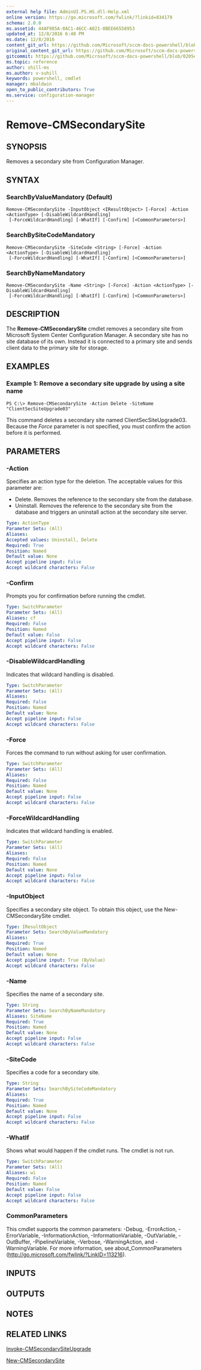 ```yaml
---
external help file: AdminUI.PS.HS.dll-Help.xml
online version: https://go.microsoft.com/fwlink/?linkid=834179
schema: 2.0.0
ms.assetid: 44AF985A-0AC1-46CC-A021-0BEE66558953
updated_at: 12/8/2016 6:40 PM
ms.date: 12/8/2016
content_git_url: https://github.com/Microsoft/sccm-docs-powershell/blob/live/sccm-cmdlets/ConfigurationManager/vlatest/Remove-CMSecondarySite.md
original_content_git_url: https://github.com/Microsoft/sccm-docs-powershell/blob/live/sccm-cmdlets/ConfigurationManager/vlatest/Remove-CMSecondarySite.md
gitcommit: https://github.com/Microsoft/sccm-docs-powershell/blob/0205e569abecf1b4e1b2b342947b87a3691b29a5/sccm-cmdlets/ConfigurationManager/vlatest/Remove-CMSecondarySite.md
ms.topic: reference
author: shill-ms
ms.author: v-suhill
keywords: powershell, cmdlet
manager: mbaldwin
open_to_public_contributors: True
ms.service: configuration-manager
---
```


# Remove-CMSecondarySite

## SYNOPSIS
Removes a secondary site from Configuration Manager.

## SYNTAX

### SearchByValueMandatory (Default)
```
Remove-CMSecondarySite -InputObject <IResultObject> [-Force] -Action <ActionType> [-DisableWildcardHandling]
 [-ForceWildcardHandling] [-WhatIf] [-Confirm] [<CommonParameters>]
```

### SearchBySiteCodeMandatory
```
Remove-CMSecondarySite -SiteCode <String> [-Force] -Action <ActionType> [-DisableWildcardHandling]
 [-ForceWildcardHandling] [-WhatIf] [-Confirm] [<CommonParameters>]
```

### SearchByNameMandatory
```
Remove-CMSecondarySite -Name <String> [-Force] -Action <ActionType> [-DisableWildcardHandling]
 [-ForceWildcardHandling] [-WhatIf] [-Confirm] [<CommonParameters>]
```

## DESCRIPTION
The **Remove-CMSecondarySite** cmdlet removes a secondary site from Microsoft System Center Configuration Manager.
A secondary site has no site database of its own.
Instead it is connected to a primary site and sends client data to the primary site for storage.

## EXAMPLES

### Example 1: Remove a secondary site upgrade by using a site name
```
PS C:\> Remove-CMSecondarySite -Action Delete -SiteName "ClientSecSiteUpgrade03"
```

This command deletes a secondary site named ClientSecSiteUpgrade03.
Because the *Force* parameter is not specified, you must confirm the action before it is performed.

## PARAMETERS

### -Action
Specifies an action type for the deletion.
The acceptable values for this parameter are:

- Delete.
Removes the reference to the secondary site from the database.
- Uninstall.
Removes the reference to the secondary site from the database and triggers an uninstall action at the secondary site server.

```yaml
Type: ActionType
Parameter Sets: (All)
Aliases: 
Accepted values: Uninstall, Delete
Required: True
Position: Named
Default value: None
Accept pipeline input: False
Accept wildcard characters: False
```

### -Confirm
Prompts you for confirmation before running the cmdlet.

```yaml
Type: SwitchParameter
Parameter Sets: (All)
Aliases: cf
Required: False
Position: Named
Default value: False
Accept pipeline input: False
Accept wildcard characters: False
```

### -DisableWildcardHandling
Indicates that wildcard handling is disabled.

```yaml
Type: SwitchParameter
Parameter Sets: (All)
Aliases: 
Required: False
Position: Named
Default value: None
Accept pipeline input: False
Accept wildcard characters: False
```

### -Force
Forces the command to run without asking for user confirmation.

```yaml
Type: SwitchParameter
Parameter Sets: (All)
Aliases: 
Required: False
Position: Named
Default value: None
Accept pipeline input: False
Accept wildcard characters: False
```

### -ForceWildcardHandling
Indicates that wildcard handling is enabled.

```yaml
Type: SwitchParameter
Parameter Sets: (All)
Aliases: 
Required: False
Position: Named
Default value: None
Accept pipeline input: False
Accept wildcard characters: False
```

### -InputObject
Specifies a secondary site object.
To obtain this object, use the New-CMSecondarySite cmdlet.

```yaml
Type: IResultObject
Parameter Sets: SearchByValueMandatory
Aliases: 
Required: True
Position: Named
Default value: None
Accept pipeline input: True (ByValue)
Accept wildcard characters: False
```

### -Name
Specifies the name of a secondary site.

```yaml
Type: String
Parameter Sets: SearchByNameMandatory
Aliases: SiteName
Required: True
Position: Named
Default value: None
Accept pipeline input: False
Accept wildcard characters: False
```

### -SiteCode
Specifies a code for a secondary site.

```yaml
Type: String
Parameter Sets: SearchBySiteCodeMandatory
Aliases: 
Required: True
Position: Named
Default value: None
Accept pipeline input: False
Accept wildcard characters: False
```

### -WhatIf
Shows what would happen if the cmdlet runs.
The cmdlet is not run.

```yaml
Type: SwitchParameter
Parameter Sets: (All)
Aliases: wi
Required: False
Position: Named
Default value: False
Accept pipeline input: False
Accept wildcard characters: False
```

### CommonParameters
This cmdlet supports the common parameters: -Debug, -ErrorAction, -ErrorVariable, -InformationAction, -InformationVariable, -OutVariable, -OutBuffer, -PipelineVariable, -Verbose, -WarningAction, and -WarningVariable. For more information, see about_CommonParameters (http://go.microsoft.com/fwlink/?LinkID=113216).

## INPUTS

## OUTPUTS

## NOTES

## RELATED LINKS

[Invoke-CMSecondarySiteUpgrade](xref:ConfigurationManager/vlatest/Invoke-CMSecondarySiteUpgrade.md)

[New-CMSecondarySite](xref:ConfigurationManager/vlatest/New-CMSecondarySite.md)


